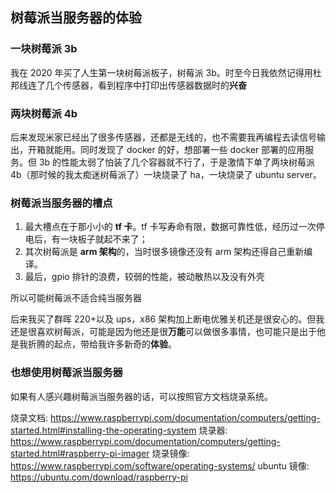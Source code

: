 ## 树莓派当服务器的体验

### 一块树莓派 3b

我在 2020 年买了人生第一块树莓派板子，树莓派 3b。时至今日我依然记得用杜邦线连了几个传感器，看到程序中打印出传感器数据时的**兴奋**

### 两块树莓派 4b

后来发现米家已经出了很多传感器，还都是无线的，也不需要我再编程去读信号输出，开箱就能用。同时发现了 docker 的好，想部署一些 docker 部署的应用服务。但 3b 的性能太弱了怕装了几个容器就不行了，于是激情下单了两块树莓派 4b（那时候的我太痴迷树莓派了）一块烧录了 ha，一块烧录了 ubuntu server。

### 树莓派当服务器的槽点

1. 最大槽点在于那小小的 **tf 卡**。tf 卡写寿命有限，数据可靠性低，经历过一次停电后，有一块板子就起不来了；
2. 其次树莓派是 **arm 架构**的，当时很多镜像还没有 arm 架构还得自己重新编译。
3. 最后，gpio 排针的浪费，较弱的性能，被动散热以及没有外壳

所以可能树莓派不适合纯当服务器

后来我买了群晖 220+以及 ups，x86 架构加上断电优雅关机还是很安心的。但我还是很喜欢树莓派，可能是因为他还是很**万能**可以做很多事情，也可能只是出于他是我折腾的起点，带给我许多新奇的**体验**。

### 也想使用树莓派当服务器

如果有人感兴趣树莓派当服务器的话，可以按照官方文档烧录系统。

烧录文档:
https://www.raspberrypi.com/documentation/computers/getting-started.html#installing-the-operating-system
烧录器:
https://www.raspberrypi.com/documentation/computers/getting-started.html#raspberry-pi-imager
烧录镜像:
https://www.raspberrypi.com/software/operating-systems/
ubuntu 镜像:
https://ubuntu.com/download/raspberry-pi
